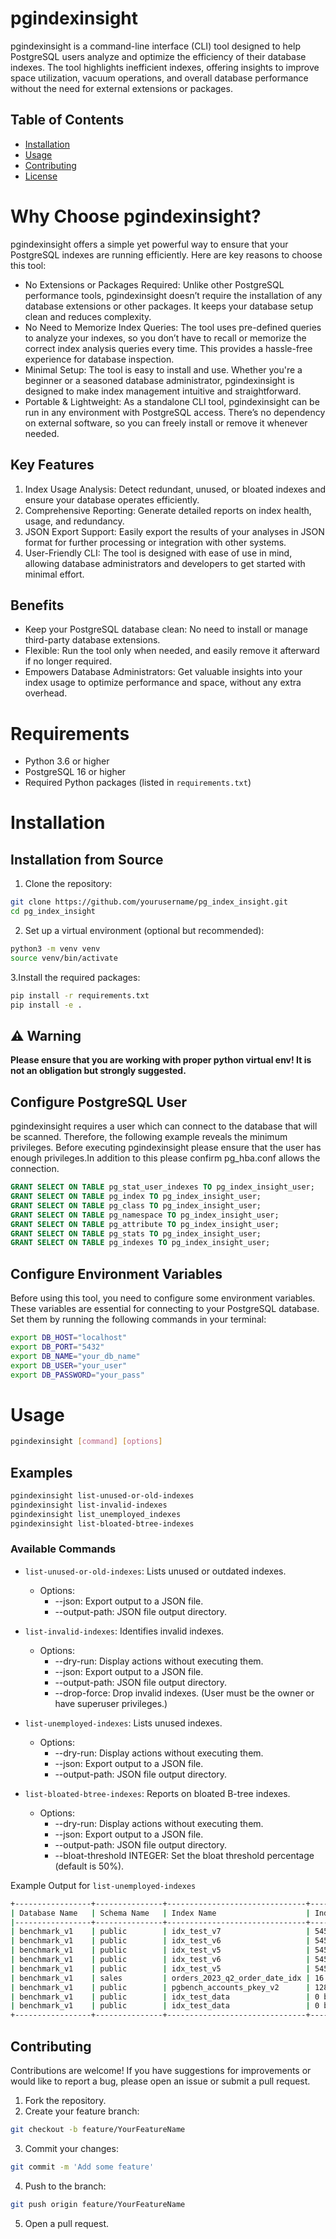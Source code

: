 # pgindexinsight
pgindexinsight is a command-line interface (CLI) tool designed to help PostgreSQL users analyze and optimize the efficiency of their database indexes. The tool highlights inefficient indexes, offering insights to improve space utilization, vacuum operations, and overall database performance without the need for external extensions or packages.

## Table of Contents
- [Installation](#installation)
- [Usage](#usage)
- [Contributing](#contributing)
- [License](#license)

# Why Choose pgindexinsight?
pgindexinsight offers a simple yet powerful way to ensure that your PostgreSQL indexes are running efficiently. Here are key reasons to choose this tool:

- No Extensions or Packages Required: Unlike other PostgreSQL performance tools, pgindexinsight doesn’t require the installation of any database extensions or other packages. It keeps your database setup clean and reduces complexity.
- No Need to Memorize Index Queries: The tool uses pre-defined queries to analyze your indexes, so you don’t have to recall or memorize the correct index analysis queries every time. This provides a hassle-free experience for database inspection.
- Minimal Setup: The tool is easy to install and use. Whether you're a beginner or a seasoned database administrator, pgindexinsight is designed to make index management intuitive and straightforward.
- Portable & Lightweight: As a standalone CLI tool, pgindexinsight can be run in any environment with PostgreSQL access. There’s no dependency on external software, so you can freely install or remove it whenever needed.

## Key Features
1. Index Usage Analysis: Detect redundant, unused, or bloated indexes and ensure your database operates efficiently.
2. Comprehensive Reporting: Generate detailed reports on index health, usage, and redundancy.
3. JSON Export Support: Easily export the results of your analyses in JSON format for further processing or integration with other systems.
4. User-Friendly CLI: The tool is designed with ease of use in mind, allowing database administrators and developers to get started with minimal effort.

## Benefits

- Keep your PostgreSQL database clean: No need to install or manage third-party database extensions.
- Flexible: Run the tool only when needed, and easily remove it afterward if no longer required.
- Empowers Database Administrators: Get valuable insights into your index usage to optimize performance and space, without any extra overhead.


# Requirements

- Python 3.6 or higher
- PostgreSQL 16 or higher
- Required Python packages (listed in `requirements.txt`)

# Installation

## Installation from Source

1. Clone the repository:

```bash
git clone https://github.com/yourusername/pg_index_insight.git
cd pg_index_insight
```

2. Set up a virtual environment (optional but recommended):

```bash
python3 -m venv venv
source venv/bin/activate
```

3.Install the required packages:

```bash
pip install -r requirements.txt
pip install -e .

```

## ⚠️ **Warning**

**Please ensure that you are working with proper python virtual env! It is not an obligation but strongly suggested.**

## Configure PostgreSQL User

pgindexinsight requires a user which can connect to the database that will be scanned. Therefore, the following example reveals the minimum privileges. Before executing pgindexinsight please ensure that the user has enough privileges.In addition to this please confirm pg_hba.conf allows the connection.

```sql
GRANT SELECT ON TABLE pg_stat_user_indexes TO pg_index_insight_user;
GRANT SELECT ON TABLE pg_index TO pg_index_insight_user;
GRANT SELECT ON TABLE pg_class TO pg_index_insight_user;
GRANT SELECT ON TABLE pg_namespace TO pg_index_insight_user;
GRANT SELECT ON TABLE pg_attribute TO pg_index_insight_user;
GRANT SELECT ON TABLE pg_stats TO pg_index_insight_user;
GRANT SELECT ON TABLE pg_indexes TO pg_index_insight_user;
```

## Configure Environment Variables

Before using this tool, you need to configure some environment variables. These variables are essential for connecting to your PostgreSQL database. Set them by running the following commands in your terminal:

```bash
export DB_HOST="localhost"
export DB_PORT="5432"
export DB_NAME="your_db_name"
export DB_USER="your_user"
export DB_PASSWORD="your_pass"
```

# Usage

```bash
pgindexinsight [command] [options]
```

## Examples

```bash
pgindexinsight list-unused-or-old-indexes
pgindexinsight list-invalid-indexes
pgindexinsight list_unemployed_indexes
pgindexinsight list-bloated-btree-indexes
```

### Available Commands

- `list-unused-or-old-indexes`: Lists unused or outdated indexes.
    - Options:
        - --json: Export output to a JSON file.
        - --output-path: JSON file output directory.
- `list-invalid-indexes`: Identifies invalid indexes.
    - Options:
        - --dry-run: Display actions without executing them.
        - --json: Export output to a JSON file.
        - --output-path: JSON file output directory.
        - --drop-force: Drop invalid indexes. (User must be the owner or have superuser privileges.)
- `list-unemployed-indexes`: Lists unused indexes.
    - Options:
        - --dry-run: Display actions without executing them.
        - --json: Export output to a JSON file.
        - --output-path: JSON file output directory.

- `list-bloated-btree-indexes`: Reports on bloated B-tree indexes.
    - Options:
        - --dry-run: Display actions without executing them.
        - --json: Export output to a JSON file.
        - --output-path: JSON file output directory.
        - --bloat-threshold INTEGER: Set the bloat threshold percentage (default is 50%).

Example Output for `list-unemployed-indexes`

```bash
+-----------------+---------------+-------------------------------+--------------+------------------------+
| Database Name   | Schema Name   | Index Name                    | Index Size   | Category               |
|-----------------+---------------+-------------------------------+--------------+------------------------|
| benchmark_v1    | public        | idx_test_v7                   | 545 MB       | Unused&Redundant Index |
| benchmark_v1    | public        | idx_test_v6                   | 545 MB       | Unused&Redundant Index |
| benchmark_v1    | public        | idx_test_v5                   | 545 MB       | Unused&Redundant Index |
| benchmark_v1    | public        | idx_test_v6                   | 545 MB       | Duplicate Btree Index  |
| benchmark_v1    | public        | idx_test_v5                   | 545 MB       | Duplicate Btree Index  |
| benchmark_v1    | sales         | orders_2023_q2_order_date_idx | 16 kB        | Unused&Redundant Index |
| benchmark_v1    | public        | pgbench_accounts_pkey_v2      | 1285 MB      | Duplicate Unique Index |
| benchmark_v1    | public        | idx_test_data                 | 0 bytes      | Unused&Redundant Index |
| benchmark_v1    | public        | idx_test_data                 | 0 bytes      | Invalid Index          |
+-----------------+---------------+-------------------------------+--------------+------------------------+
```

## Contributing
Contributions are welcome! If you have suggestions for improvements or would like to report a bug, please open an issue or submit a pull request.

1. Fork the repository.
2. Create your feature branch:
```bash
git checkout -b feature/YourFeatureName
```
3. Commit your changes:
```bash
git commit -m 'Add some feature'
```
4. Push to the branch:
```bash
git push origin feature/YourFeatureName
```
5. Open a pull request.